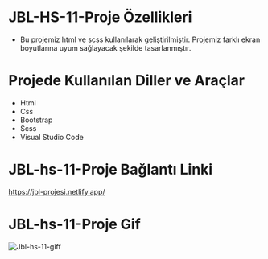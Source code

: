 # JBL-HS-11-Proje Özellikleri
<ul>
  <li>Bu projemiz html ve scss kullanılarak geliştirilmiştir. Projemiz farklı ekran boyutlarına uyum sağlayacak şekilde tasarlanmıştır. </li>
</ul>

# Projede Kullanılan Diller ve Araçlar

<ul>
  <li>Html</li>
  <li>Css</li>
  <li>Bootstrap</li>
  <li>Scss</li>
  <li>Visual Studio Code</li>
 
 
</ul>

# JBL-hs-11-Proje Bağlantı Linki
https://jbl-projesi.netlify.app/


#  JBL-hs-11-Proje Gif

![Jbl-hs-11-giff](https://github.com/mehmet-adgzl22/jbl-hs-11/assets/169144147/f7d7236c-667e-47b0-b1ae-4f7d73507e55)
